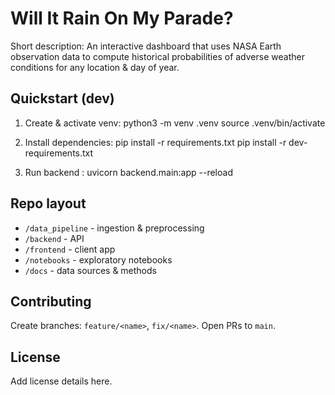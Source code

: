 # Will It Rain On My Parade?

Short description:
An interactive dashboard that uses NASA Earth observation data to compute historical probabilities of adverse weather conditions for any location & day of year.

## Quickstart (dev)
1. Create & activate venv:
python3 -m venv .venv
source .venv/bin/activate


2. Install dependencies:
pip install -r requirements.txt
pip install -r dev-requirements.txt


3. Run backend :
uvicorn backend.main:app --reload



## Repo layout
- `/data_pipeline` - ingestion & preprocessing
- `/backend` - API  
- `/frontend` - client app
- `/notebooks` - exploratory notebooks
- `/docs` - data sources & methods

## Contributing
Create branches: `feature/<name>`, `fix/<name>`. Open PRs to `main`.

## License
Add license details here.

